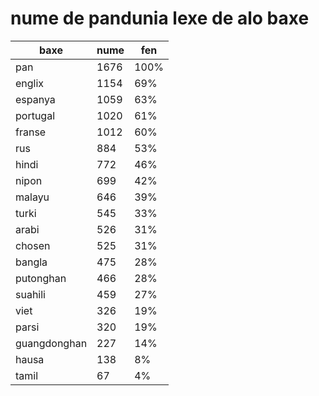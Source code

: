 # nume de pandunia lexe de alo baxe

| baxe  | nume  | fen |
|-------|-------|-----|
| pan | 1676 | 100% |
| englix | 1154 | 69% |
| espanya | 1059 | 63% |
| portugal | 1020 | 61% |
| franse | 1012 | 60% |
| rus | 884 | 53% |
| hindi | 772 | 46% |
| nipon | 699 | 42% |
| malayu | 646 | 39% |
| turki | 545 | 33% |
| arabi | 526 | 31% |
| chosen | 525 | 31% |
| bangla | 475 | 28% |
| putonghan | 466 | 28% |
| suahili | 459 | 27% |
| viet | 326 | 19% |
| parsi | 320 | 19% |
| guangdonghan | 227 | 14% |
| hausa | 138 | 8% |
| tamil | 67 | 4% |
